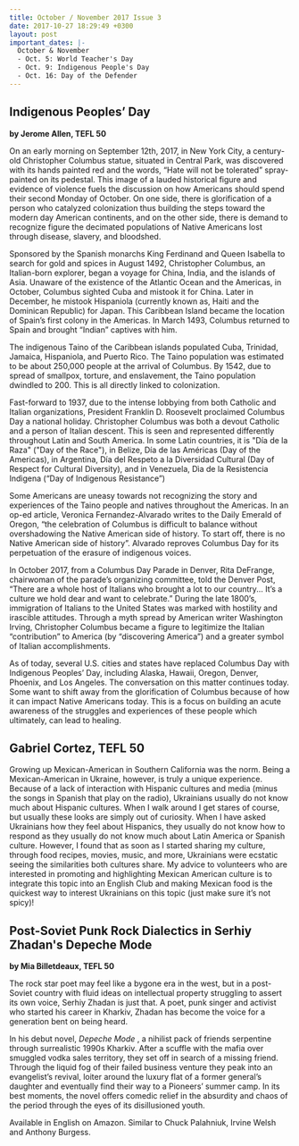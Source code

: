 ```yaml
---
title: October / November 2017 Issue 3
date: 2017-10-27 18:29:49 +0300
layout: post
important_dates: |-
  October & November
  - Oct. 5: World Teacher's Day
  - Oct. 9: Indigenous People's Day
  - Oct. 16: Day of the Defender
---
```

## Indigenous Peoples’ Day

**by Jerome Allen, TEFL 50**

On an early morning on September 12th, 2017, in New York City, a century-old Christopher Columbus statue, situated in Central Park, was discovered with its hands painted red and the words, “Hate will not be tolerated” spray-painted on its pedestal. This image of a lauded historical figure and evidence of violence fuels the discussion on how Americans should spend their second Monday of October. On one side, there is glorification of a person who catalyzed colonization thus building the steps toward the modern day American continents, and on the other side, there is demand to recognize figure the decimated populations of Native Americans lost through disease, slavery, and bloodshed.

Sponsored by the Spanish monarchs King Ferdinand and Queen Isabella to search for gold and spices in August 1492, Christopher Columbus, an Italian-born explorer, began a voyage for China, India, and the islands of Asia. Unaware of the existence of the Atlantic Ocean and the Americas, in October, Columbus sighted Cuba and mistook it for China. Later in December, he mistook Hispaniola (currently known as, Haiti and the Dominican Republic) for Japan. This Caribbean Island became the location of Spain’s first colony in the Americas. In March 1493, Columbus returned to Spain and brought “Indian” captives with him.

The indigenous Taino of the Caribbean islands populated Cuba, Trinidad, Jamaica, Hispaniola, and Puerto Rico. The Taino population was estimated to be about 250,000 people at the arrival of Columbus. By 1542, due to spread of smallpox, torture, and enslavement, the Taino population dwindled to 200. This is all directly linked to colonization.

Fast-forward to 1937, due to the intense lobbying from both Catholic and Italian organizations, President Franklin D. Roosevelt proclaimed Columbus Day a national holiday. Christopher Columbus was both a devout Catholic and a person of Italian descent. This is seen and represented differently throughout Latin and South America. In some Latin countries, it is "Día de la Raza" ("Day of the Race"), in Belize, Día de las Américas (Day of the Americas), in Argentina, Día del Respeto a la Diversidad Cultural (Day of Respect for Cultural Diversity), and in Venezuela, Dìa de la Resistencia Indìgena (“Day of Indigenous Resistance”)

Some Americans are uneasy towards not recognizing the story and experiences of the Taino people and natives throughout the Americas. In an op-ed article, Veronica Fernandez-Alvarado writes to the Daily Emerald of Oregon, “the celebration of Columbus is difficult to balance without overshadowing the Native American side of history. To start off, there is no Native American side of history”. Alvarado reproves Columbus Day for its perpetuation of the erasure of indigenous voices.

In October 2017, from a Columbus Day Parade in Denver, Rita DeFrange, chairwoman of the parade’s organizing committee, told the Denver Post, “There are a whole host of Italians who brought a lot to our country... It’s a culture we hold dear and want to celebrate.” During the late 1800’s, immigration of Italians to the United States was marked with hostility and irascible attitudes. Through a myth spread by American writer Washington Irving, Christopher Columbus became a figure to legitimize the Italian “contribution” to America (by “discovering America”) and a greater symbol of Italian accomplishments.

As of today, several U.S. cities and states have replaced Columbus Day with Indigenous Peoples’ Day, including Alaska, Hawaii, Oregon, Denver, Phoenix, and Los Angeles. The conversation on this matter continues today. Some want to shift away from the glorification of Columbus because of how it can impact Native Americans today. This is a focus on building an acute awareness of the struggles and experiences of these people which ultimately, can lead to healing.

## Gabriel Cortez, TEFL 50

Growing up Mexican-American in Southern California was the norm. Being a Mexican-American in Ukraine, however, is truly a unique experience. Because of a lack of interaction with Hispanic cultures and media (minus the songs in Spanish that play on the radio), Ukrainians usually do not know much about Hispanic cultures. When I walk around I get stares of course, but usually these looks are simply out of curiosity. When I have asked Ukrainians how they feel about Hispanics, they usually do not know how to respond as they usually do not know much about Latin America or Spanish culture. However, I found that as soon as I started sharing my culture, through food recipes, movies, music, and more, Ukrainians were ecstatic seeing the similarities both cultures share. My advice to volunteers who are interested in promoting and highlighting Mexican American culture is to integrate this topic into an English Club and making Mexican food is the quickest way to interest Ukrainians on this topic (just make sure it’s not spicy)! 

## Post-Soviet Punk Rock Dialectics in Serhiy Zhadan's Depeche Mode

**by Mia Billetdeaux, TEFL 50**

The rock star poet may feel like a bygone era in the west, but in a post-Soviet country with fluid ideas on intellectual property struggling to assert its own voice, Serhiy Zhadan is just that. A poet, punk singer and activist who started his career in Kharkiv, Zhadan has become the voice for a generation bent on being heard. 

In his debut novel, _Depeche Mode_ , a nihilist pack of friends serpentine through surrealistic 1990s Kharkiv. After a scuffle with the mafia over smuggled vodka sales territory, they set off in search of a missing friend. Through the liquid fog of their failed business venture they peak into an evangelist’s revival, loiter around the luxury flat of a former general’s daughter and eventually find their way to a Pioneers’ summer camp. In its best moments, the novel offers comedic relief in the absurdity and chaos of the period through the eyes of its disillusioned youth.  

Available in English on Amazon. Similar to Chuck Palahniuk, Irvine Welsh and Anthony Burgess.